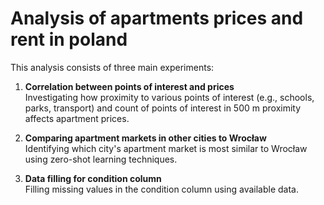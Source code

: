 # Analysis of apartments prices and rent in poland

This analysis consists of three main experiments:

1. **Correlation between points of interest and prices**  
   Investigating how proximity to various points of interest (e.g., schools, parks, transport) and count of points of interest in 500 m proximity affects apartment prices.

2. **Comparing apartment markets in other cities to Wrocław**  
   Identifying which city's apartment market is most similar to Wrocław using zero-shot learning techniques.

3. **Data filling for condition column**  
   Filling missing values in the condition column using available data.

